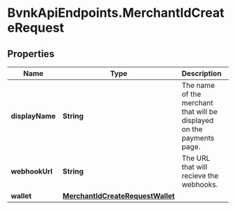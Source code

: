 # BvnkApiEndpoints.MerchantIdCreateRequest

## Properties

Name | Type | Description | Notes
------------ | ------------- | ------------- | -------------
**displayName** | **String** | The name of the merchant that will be displayed on the payments page. | [default to &#39;Test Merchant Name&#39;]
**webhookUrl** | **String** | The URL that will recieve the webhooks. | [optional] [default to &#39;https://www.URL.com/to/send/webhooks/to&#39;]
**wallet** | [**MerchantIdCreateRequestWallet**](MerchantIdCreateRequestWallet.md) |  | 


